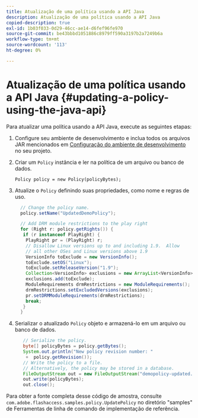 ```yaml
---
title: Atualização de uma política usando a API Java
description: Atualização de uma política usando a API Java
copied-description: true
exl-id: 1b03f033-0d29-46cc-ae14-d6fef96fe970
source-git-commit: be43bbbd1051886c8979ff590a3197b2a7249b6a
workflow-type: tm+mt
source-wordcount: '113'
ht-degree: 0%

---
```


# Atualização de uma política usando a API Java {#updating-a-policy-using-the-java-api}

Para atualizar uma política usando a API Java, execute as seguintes etapas:

1. Configure seu ambiente de desenvolvimento e inclua todos os arquivos JAR mencionados em [Configuração do ambiente de desenvolvimento](../../aaxs-protecting-content/content-setting-up-the-sdk/content-setting-up-the-dev-env.md) no seu projeto.
1. Criar um `Policy` instância e ler na política de um arquivo ou banco de dados.

   ```
   Policy policy = new Policy(policyBytes);
   ```

1. Atualize o `Policy` definindo suas propriedades, como nome e regras de uso.

   ```java
     // Change the policy name.  
     policy.setName("UpdatedDemoPolicy");  
   
     // Add DRM module restrictions to the play right  
     for (Right r: policy.getRights()) {  
      if (r instanceof PlayRight) {  
       PlayRight pr = (PlayRight) r;  
       // Disallow Linux versions up to and including 1.9.  Allow  
       // all other OSes and Linux versions above 1.9  
       VersionInfo toExclude = new VersionInfo();  
       toExclude.setOS("Linux");  
       toExclude.setReleaseVersion("1.9");  
       Collection<VersionInfo> exclusions = new ArrayList<VersionInfo>();  
       exclusions.add(toExclude);  
       ModuleRequirements drmRestrictions = new ModuleRequirements();  
       drmRestrictions.setExcludedVersions(exclusions);  
       pr.setDRMModuleRequirements(drmRestrictions);  
       break;  
      }  
     }
   ```

1. Serializar o atualizado `Policy` objeto e armazená-lo em um arquivo ou banco de dados.

   ```java
      // Serialize the policy.  
      byte[] policyBytes = policy.getBytes();  
      System.out.println("New policy revision number: "  
       +  policy.getRevision());      
      // Write the policy to a file.   
      // Alternatively, the policy may be stored in a database.  
      FileOutputStream out = new FileOutputStream("demopolicy-updated.pol");  
      out.write(policyBytes);  
      out.close(); 
   ```

Para obter a fonte completa desse código de amostra, consulte `com.adobe.flashaccess.samples.policy.UpdatePolicy` no diretório &quot;samples&quot; de Ferramentas de linha de comando de implementação de referência.
